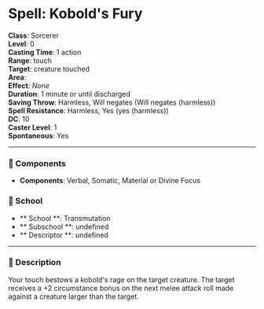 
# Spell: Kobold's Fury
**Class**: Sorcerer  
**Level**: 0  
**Casting Time**: 1 action  
**Range**: touch  
**Target**: creature touched  
**Area**:   
**Effect**: _None_  
**Duration**: 1 minute or until discharged  
**Saving Throw**: Harmless, Will negates (Will negates (harmless))  
**Spell Resistance**: Harmless, Yes (yes (harmless))  
**DC**: 10  
**Caster Level**: 1  
**Spontaneous**: Yes

---

### 🔮 Components
- **Components**: Verbal, Somatic, Material or Divine Focus

### 🏫 School
- ** School **: Transmutation
- ** Subschool **: undefined
- ** Descriptor **: undefined
---

### 📜 Description
Your touch bestows a kobold's rage on the target creature. The target receives a +2 circumstance bonus on the next melee attack roll made against a creature larger than the target.
